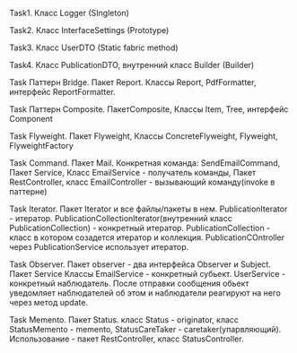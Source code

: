 Task1. Класс Logger (SIngleton) 

Task2. Класс InterfaceSettings (Prototype) 

Task3. Класс UserDTO (Static fabric method)

Task4. Класс PublicationDTO, внутренний класс Builder (Builder)

Task Паттерн Bridge. Пакет Report. Классы Report, PdfFormatter, интерфейс ReportFormatter.

Task Паттерн Composite. ПакетComposite, Классы Item, Tree, интерфейс Component

Task Flyweight. Пакет Flyweight, Классы ConcreteFlyweight, Flyweight, FlyweightFactory

Task Command. Пакет Mail. Конкретная команда: SendEmailCommand, Пакет Service, Класс EmailService - получатель команды, Пакет RestController, класс EmailController - вызывающий команду(invoke в паттерне)

Task Iterator. Пакет Iterator и все файлы/пакеты в нем. PublicationIterator - итератор. PublicationCollectionIterator(внутренний класс PublicationCollection) - конкретный итератор. PublicationCollection - класс в котором созадется итератор и коллекция. PublicationCOntroller через PublicationService использует итератор.

Task Observer. Пакет observer - два интерфейса Observer и Subject. Пакет Service Классы EmailService - конкретный субьект. UserService - конкретный наблюдатель. После отправки сообщения обьект уведомляет наблюдателей об этом и наблюдатели реагируют на него через метод update.


Task Memento. Пакет Status. класс Status - originator, класс StatusMemento - memento, StatusCareTaker - caretaker(упарвляющий). Использование - пакет RestController, класс StatusController.
